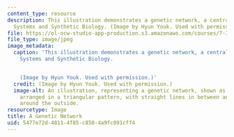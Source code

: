 ```yaml
---
content_type: resource
description: This illustration demonstrates a genetic network, a central concept in
  Systems and Synthetic Biology. (Image by Hyun Youk. Used with permission.)
file: https://ol-ocw-studio-app-production.s3.amazonaws.com/courses/7-342-systems-and-synthetic-biology-how-the-cell-solves-problems-fall-2010/5477e72d48114f85c8504a9fc091cff4_7-342f10.jpg
file_type: image/jpeg
image_metadata:
  caption: 'This illustration demonstrates a genetic network, a central concept in
    Systems and Synthetic Biology.


    (Image by Hyun Youk. Used with permission.)'
  credit: (Image by Hyun Youk. Used with permission.)
  image-alt: An illustration, representing a genetic network, shown as three circles
    arranged in a triangular pattern, with straight lines in between and curved arrows
    around the outside.
resourcetype: Image
title: A Genetic Network
uid: 5477e72d-4811-4f85-c850-4a9fc091cff4
---
```

